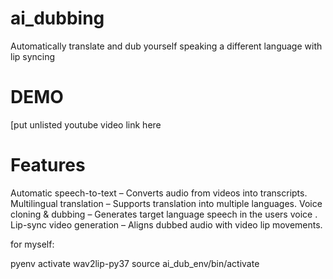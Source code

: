 # ai_dubbing
Automatically translate and dub yourself speaking a different language with lip syncing

# DEMO
[put unlisted youtube video link here

# Features
Automatic speech-to-text – Converts audio from videos into transcripts.
Multilingual translation – Supports translation into multiple languages.
Voice cloning & dubbing – Generates target language speech in the users voice .
Lip-sync video generation – Aligns dubbed audio with video lip movements.



for myself:

pyenv activate wav2lip-py37
source ai_dub_env/bin/activate
